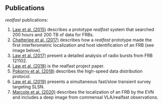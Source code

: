
Publications
----

*realfast* publications:

1. [Law et al. (2015)](https://ui.adsabs.harvard.edu/#abs/2015ApJ...807...16L) describes a prototype *realfast* system that searched 200 hours and 200 TB of data for FRBs.
2. [Chatterjee et al. (2017)](http://dx.doi.org/10.1038/nature20797) describes how a *realfast* prototype made the first interferometric localization and host identification of an FRB (see image below).
3. [Law et al. (2017)](https://ui.adsabs.harvard.edu/abs/2017ApJ...850...76L/abstract) present a detailed analysis of radio bursts from FRB 121102.
4. [Law et al. (2018)](https://ui.adsabs.harvard.edu/abs/2018ApJS..236....8L/abstract) is the realfast project paper.
5. [Pokorny et al. (2018)](https://ui.adsabs.harvard.edu/abs/2018JAI.....750005P/abstract) describes the high-speed data distribution protocol.
5. [Law et al. (2019)](https://ui.adsabs.harvard.edu/abs/2019ApJ...886...24L/abstract) presents a simultaneous fast/slow transient survey targeting SLSN.
6. [Marcote et al. (2020)](https://ui.adsabs.harvard.edu/abs/2020Natur.577..190M/abstract) describes the localization of an FRB by the EVN and includes a deep image from commensal VLA/realfast observations.

